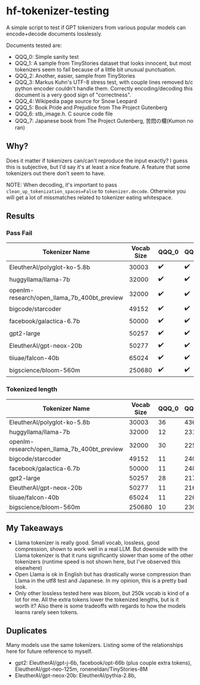 # hf-tokenizer-testing 

A simple script to test if GPT tokenizers from various popular models can encode+decode documents losslessly.

Documents tested are:
* QQQ_0: Simple sanity test
* QQQ_1: A sample from TinyStories dataset that looks innocent, but most tokenizers seem to fail because of a little bit unusual punctuation.
* QQQ_2: Another, easier, sample from TinyStories
* QQQ_3: Markus Kuhn's UTF-8 stress test, with couple lines removed b/c python encoder couldn't handle them. Correctly encoding/decoding this document is a very good sign of "correctness".
* QQQ_4: Wikipedia page source for Snow Leopard
* QQQ_5: Book Pride and Prejudice from The Project Gutenberg
* QQQ_6: stb_image.h. C source code file
* QQQ_7: Japanese book from The Project Gutenberg, 苦悶の欄(Kumon no ran)

## Why?
Does it matter if tokenizers can/can't reproduce the input exactly? I guess this is subjective, but I'd say it's at least a nice feature. A feature that some tokenizers out there don't seem to have.

NOTE: When decoding, it's important to pass `clean_up_tokenization_spaces=False` to `tokenizer.decode`. Otherwise you will get a lot of missmatches related to tokenizer eating whitespace.

## Results

### Pass Fail
| Tokenizer Name | Vocab Size | QQQ_0 | QQQ_1 | QQQ_2 | QQQ_3 | QQQ_4 | QQQ_5 | QQQ_6 | QQQ_7 |
|---|---|---|---|---|---|---|---|---|---|
| EleutherAI/polyglot-ko-5.8b | 30003 | ✔️ | ✔️ | ✔️ | ✔️ | ✔️ | ✔️ | ✔️ | ✔️ |
| huggyllama/llama-7b | 32000 | ✔️ | ✔️ | ✔️ | ✔️ | ✔️ | ✔️ | ✔️ | ✔️ |
| openlm-research/open_llama_7b_400bt_preview | 32000 | ✔️ | ✔️ | ✔️ | ✔️ | ✔️ | ✔️ | ✔️ | ✔️ |
| bigcode/starcoder | 49152 | ✔️ | ✔️ | ✔️ | ❌ | ✔️ | ✔️ | ✔️ | ✔️ |
| facebook/galactica-6.7b | 50000 | ✔️ | ✔️ | ✔️ | ❌ | ❌ | ✔️ | ✔️ | ❌ |
| gpt2-large | 50257 | ✔️ | ✔️ | ✔️ | ✔️ | ✔️ | ✔️ | ✔️ | ✔️ |
| EleutherAI/gpt-neox-20b | 50277 | ✔️ | ✔️ | ✔️ | ❌ | ✔️ | ✔️ | ✔️ | ✔️ |
| tiiuae/falcon-40b | 65024 | ✔️ | ✔️ | ✔️ | ❌ | ✔️ | ✔️ | ✔️ | ✔️ |
| bigscience/bloom-560m | 250680 | ✔️ | ✔️ | ✔️ | ✔️ | ✔️ | ✔️ | ✔️ | ✔️ |
### Tokenized length
| Tokenizer Name | Vocab Size | QQQ_0 | QQQ_1 | QQQ_2 | QQQ_3 | QQQ_4 | QQQ_5 | QQQ_6 | QQQ_7 |
|---|---|---|---|---|---|---|---|---|---|
| EleutherAI/polyglot-ko-5.8b | 30003 | 36 | 436 | 428 | 18310 | 292044 | 390318 | 197049 | 144043 |
| huggyllama/llama-7b | 32000 | 12 | 231 | 223 | 5465 | 187793 | 196813 | 115284 | 88333 |
| openlm-research/open_llama_7b_400bt_preview | 32000 | 30 | 225 | 218 | 15452 | 189579 | 197971 | 148109 | 210463 |
| bigcode/starcoder | 49152 | 11 | 240 | 240 | 4678 | 179713 | 206842 | 104817 | 72613 |
| facebook/galactica-6.7b | 50000 | 11 | 248 | 236 | 5158 | 216860 | 196171 | 127599 | 145842 |
| gpt2-large | 50257 | 28 | 217 | 213 | 14781 | 175021 | 196107 | 139985 | 99792 |
| EleutherAI/gpt-neox-20b | 50277 | 11 | 216 | 210 | 4897 | 167877 | 183997 | 106364 | 76410 |
| tiiuae/falcon-40b | 65024 | 11 | 226 | 214 | 5486 | 171417 | 181700 | 112559 | 102247 |
| bigscience/bloom-560m | 250680 | 10 | 230 | 210 | 4082 | 127679 | 182074 | 92153 | 66894 |


## My Takeaways
* Llama tokenizer is really good. Small vocab, lossless, good compression, shown to work well in a real LLM. But downside with the Llama tokenizer is that it runs significantly slower than some of the other tokenizers (runtime speed is not shown here, but I've observed this elsewhere)
* Open Llama is ok in English but has drastically worse compression than Llama in the utf8 test and Japanese. In my opinion, this is a pretty bad look.
* Only other lossless tested here was bloom, but 250k vocab is kind of a lot for me. All the extra tokens lower the tokenized lengths, but is it worth it? Also there is some tradeoffs with regards to how the models learns rarely seen tokens.

## Duplicates
Many models use the same tokenizers. Listing some of the relationships here for future reference to myself.
* gpt2: EleutherAI/gpt-j-6b, facebook/opt-66b (plus couple extra tokens), EleutherAI/gpt-neo-125m, roneneldan/TinyStories-8M
* EleutherAI/gpt-neox-20b: EleutherAI/pythia-2.8b, 
